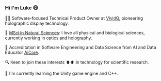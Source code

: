 ### Hi I'm Luke :smile:

👨‍💻 Software-focused Technical Product Owner at [VividQ](https://www.vividq.com/), pioneering holographic display technology.

:microscope: [MSci in Natural Sciences](https://www.undergraduate.study.cam.ac.uk/courses/natural-sciences): I love all physical and biological sciences, currently working in optics and holography. 

:cheese: Accreditation in Software Engineering and Data Science from AI and Data Educator [AiCore](https://www.theaicore.com/).

:mag: Keen to join these interests :arrow_up::arrow_up: in technology for scientific research.

:seedling: I'm currently learning the Unity game engine and C++.





